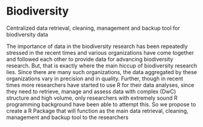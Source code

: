 # Biodiversity
Centralized data retrieval, cleaning, management and backup tool for biodiversity data


The importance of data in the biodiversity research has been repeatedly stressed in the recent times and various organizations have come together and followed each other to provide data for advancing biodiversity research. But, that is exactly where the main hiccup of biodiversity research lies. Since there are many such organizations, the data aggregated by these organizations vary in precision and in quality. Further, though in recent times more researchers have started to use R for their data analyses, since they need to retrieve, manage and assess data with complex (DwC) structure and high volume, only researchers with extremely sound R programming background have been able to attempt this. So we propose to create a R Package that will function as the main data retrieval, cleaning, management and backup tool to the researchers
